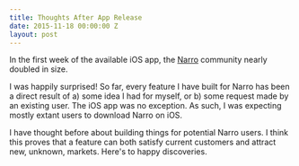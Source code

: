 ```yaml
---
title: Thoughts After App Release
date: 2015-11-18 00:00:00 Z
layout: post
---
```


In the first week of the available iOS app, the [Narro](//narro.co) community nearly doubled in size.

I was happily surprised! So far, every feature I have built for Narro has been a direct result of a) some idea I had for myself, or b) some request made by an existing user. The iOS app was no exception. As such, I was expecting mostly extant users to download Narro on iOS.

I have thought before about building things for potential Narro users. I think this proves that a feature can both satisfy current customers and attract new, unknown, markets. Here's to happy discoveries.
